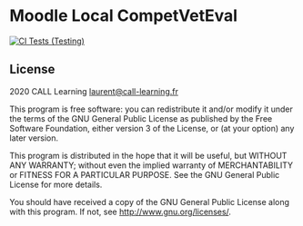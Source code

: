 Moodle Local CompetVetEval
==

[![CI Tests (Testing)](https://github.com/call-learning/moodle-local_cveteval/actions/workflows/ci.yml/badge.svg)](https://github.com/call-learning/moodle-local_cveteval/actions/workflows/ci.yml)

## License ##

2020 CALL Learning <laurent@call-learning.fr>

This program is free software: you can redistribute it and/or modify it under
the terms of the GNU General Public License as published by the Free Software
Foundation, either version 3 of the License, or (at your option) any later
version.

This program is distributed in the hope that it will be useful, but WITHOUT ANY
WARRANTY; without even the implied warranty of MERCHANTABILITY or FITNESS FOR A
PARTICULAR PURPOSE.  See the GNU General Public License for more details.

You should have received a copy of the GNU General Public License along with
this program.  If not, see <http://www.gnu.org/licenses/>.
